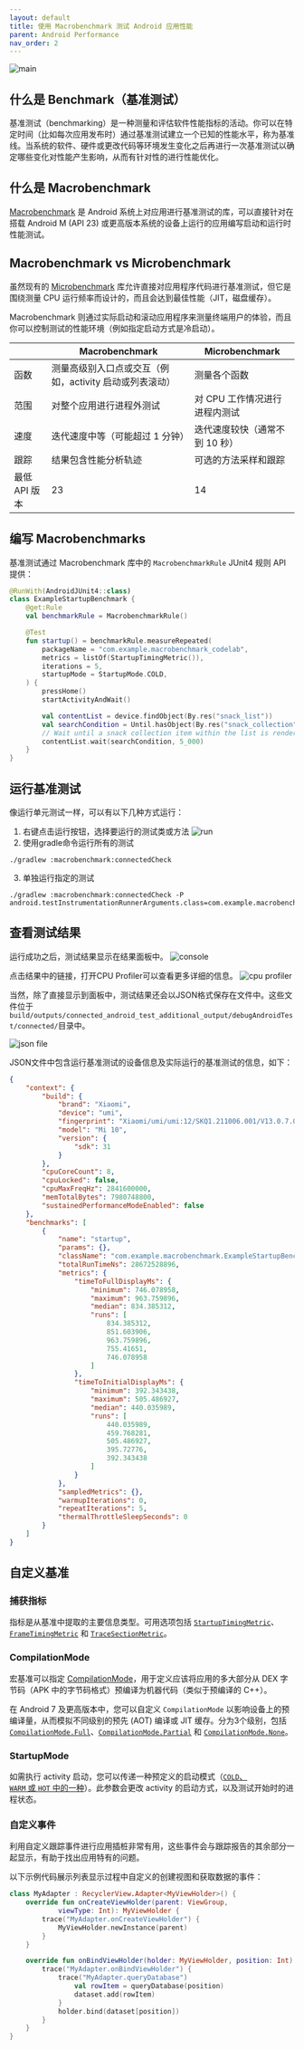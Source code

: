 ```yaml
---
layout: default
title: 使用 Macrobenchmark 测试 Android 应用性能
parent: Android Performance
nav_order: 2
---
```

![main](https://p3-juejin.byteimg.com/tos-cn-i-k3u1fbpfcp/34d069ecf9e3451a9298fabed2b06a44~tplv-k3u1fbpfcp-watermark.image?)

## 什么是 Benchmark（基准测试）
基准测试（benchmarking）是一种测量和评估软件性能指标的活动。你可以在特定时间（比如每次应用发布时）通过基准测试建立一个已知的性能水平，称为基准线。当系统的软件、硬件或更改代码等环境发生变化之后再进行一次基准测试以确定哪些变化对性能产生影响，从而有针对性的进行性能优化。

## 什么是 Macrobenchmark
[Macrobenchmark](https://developer.android.com/studio/profile/macrobenchmark) 是 Android 系统上对应用进行基准测试的库，可以直接针对在搭载 Android M (API 23) 或更高版本系统的设备上运行的应用编写启动和运行时性能测试。

## Macrobenchmark vs Microbenchmark
虽然现有的 [Microbenchmark](https://developer.android.com/topic/performance/benchmarking/microbenchmark-overview) 库允许直接对应用程序代码进行基准测试，但它是围绕测量 CPU 运行频率而设计的，而且会达到最佳性能（JIT，磁盘缓存）。  
  
Macrobenchmark 则通过实际启动和滚动应用程序来测量终端用户的体验，而且你可以控制测试的性能环境（例如指定启动方式是冷启动）。

|  | Macrobenchmark|  Microbenchmark |
| ---- | ---- | ---- |
| 函数 | 测量高级别入口点或交互（例如，activity 启动或列表滚动） | 测量各个函数 |
| 范围 | 对整个应用进行进程外测试 | 对 CPU 工作情况进行进程内测试 |
| 速度 | 迭代速度中等（可能超过 1 分钟）| 迭代速度较快（通常不到 10 秒）|
| 跟踪 | 结果包含性能分析轨迹 | 可选的方法采样和跟踪 |
| 最低 API 版本 | 23 | 14 |

## 编写 Macrobenchmarks
基准测试通过 Macrobenchmark 库中的 `MacrobenchmarkRule` JUnit4 规则 API 提供：

```kotlin
@RunWith(AndroidJUnit4::class)
class ExampleStartupBenchmark {
    @get:Rule
    val benchmarkRule = MacrobenchmarkRule()

    @Test
    fun startup() = benchmarkRule.measureRepeated(
        packageName = "com.example.macrobenchmark_codelab",
        metrics = listOf(StartupTimingMetric()),
        iterations = 5,
        startupMode = StartupMode.COLD,
    ) {
        pressHome()
        startActivityAndWait()

        val contentList = device.findObject(By.res("snack_list"))
        val searchCondition = Until.hasObject(By.res("snack_collection"))
        // Wait until a snack collection item within the list is rendered
        contentList.wait(searchCondition, 5_000)
    }
}
```

## 运行基准测试

像运行单元测试一样，可以有以下几种方式运行：

1. 右键点击运行按钮，选择要运行的测试类或方法
![run](https://p1-juejin.byteimg.com/tos-cn-i-k3u1fbpfcp/51b6f338b3f847629731e32748110b1e~tplv-k3u1fbpfcp-watermark.image?)
2. 使用gradle命令运行所有的测试
```
./gradlew :macrobenchmark:connectedCheck
```
3. 单独运行指定的测试
```
./gradlew :macrobenchmark:connectedCheck -P android.testInstrumentationRunnerArguments.class=com.example.macrobenchmark_codelab.ExampleStartupBenchmark#startup
```

## 查看测试结果
运行成功之后，测试结果显示在结果面板中。
![console](https://p3-juejin.byteimg.com/tos-cn-i-k3u1fbpfcp/9e12a91ad8b140ffa4210dc0fc112be2~tplv-k3u1fbpfcp-watermark.image?)

点击结果中的链接，打开CPU Profiler可以查看更多详细的信息。
![cpu profiler](https://p3-juejin.byteimg.com/tos-cn-i-k3u1fbpfcp/f1a65e11d3f14a129223d5093e2076c4~tplv-k3u1fbpfcp-watermark.image?)

当然，除了直接显示到面板中，测试结果还会以JSON格式保存在文件中。这些文件位于`build/outputs/connected_android_test_additional_output/debugAndroidTest/connected/`目录中。

![json file](https://p9-juejin.byteimg.com/tos-cn-i-k3u1fbpfcp/1750f0863afa4d59ac34781142ed6f0c~tplv-k3u1fbpfcp-watermark.image?)

JSON文件中包含运行基准测试的设备信息及实际运行的基准测试的信息，如下：
```json
{
    "context": {
        "build": {
            "brand": "Xiaomi",
            "device": "umi",
            "fingerprint": "Xiaomi/umi/umi:12/SKQ1.211006.001/V13.0.7.0.SJBCNXM:user/release-keys",
            "model": "Mi 10",
            "version": {
                "sdk": 31
            }
        },
        "cpuCoreCount": 8,
        "cpuLocked": false,
        "cpuMaxFreqHz": 2841600000,
        "memTotalBytes": 7980748800,
        "sustainedPerformanceModeEnabled": false
    },
    "benchmarks": [
        {
            "name": "startup",
            "params": {},
            "className": "com.example.macrobenchmark.ExampleStartupBenchmark",
            "totalRunTimeNs": 28672528896,
            "metrics": {
                "timeToFullDisplayMs": {
                    "minimum": 746.078958,
                    "maximum": 963.759896,
                    "median": 834.385312,
                    "runs": [
                        834.385312,
                        851.603906,
                        963.759896,
                        755.41651,
                        746.078958
                    ]
                },
                "timeToInitialDisplayMs": {
                    "minimum": 392.343438,
                    "maximum": 505.486927,
                    "median": 440.035989,
                    "runs": [
                        440.035989,
                        459.768281,
                        505.486927,
                        395.72776,
                        392.343438
                    ]
                }
            },
            "sampledMetrics": {},
            "warmupIterations": 0,
            "repeatIterations": 5,
            "thermalThrottleSleepSeconds": 0
        }
    ]
}
```

## 自定义基准

### 捕获指标

指标是从基准中提取的主要信息类型。可用选项包括 [`StartupTimingMetric`](https://developer.android.com/reference/kotlin/androidx/benchmark/macro/StartupTimingMetric)、[`FrameTimingMetric`](https://developer.android.com/reference/kotlin/androidx/benchmark/macro/FrameTimingMetric) 和 [`TraceSectionMetric`](https://developer.android.com/reference/kotlin/androidx/benchmark/macro/TraceSectionMetric)。

### CompilationMode

宏基准可以指定 [CompilationMode](https://developer.android.com/reference/kotlin/androidx/benchmark/macro/CompilationMode)，用于定义应该将应用的多大部分从 DEX 字节码（APK 中的字节码格式）预编译为机器代码（类似于预编译的 C++）。

在 Android 7 及更高版本中，您可以自定义 `CompilationMode` 以影响设备上的预编译量，从而模拟不同级别的预先 (AOT) 编译或 JIT 缓存。分为3个级别，包括 [`CompilationMode.Full`](https://developer.android.com/reference/kotlin/androidx/benchmark/macro/CompilationMode.Full)、[`CompilationMode.Partial`](https://developer.android.com/reference/kotlin/androidx/benchmark/macro/CompilationMode.Partial) 和 [`CompilationMode.None`](https://developer.android.com/reference/kotlin/androidx/benchmark/macro/CompilationMode.None)。

### StartupMode

如需执行 activity 启动，您可以传递一种预定义的启动模式（[`COLD`、`WARM` 或 `HOT` 中的一种](https://developer.android.com/reference/kotlin/androidx/benchmark/macro/StartupMode)）。此参数会更改 activity 的启动方式，以及测试开始时的进程状态。

### 自定义事件

利用自定义跟踪事件进行应用插桩非常有用，这些事件会与跟踪报告的其余部分一起显示，有助于找出应用特有的问题。

以下示例代码展示列表显示过程中自定义的创建视图和获取数据的事件：
```kotlin
class MyAdapter : RecyclerView.Adapter<MyViewHolder>() {
    override fun onCreateViewHolder(parent: ViewGroup,
            viewType: Int): MyViewHolder {
        trace("MyAdapter.onCreateViewHolder") {
            MyViewHolder.newInstance(parent)
        }
    }

    override fun onBindViewHolder(holder: MyViewHolder, position: Int) {
        trace("MyAdapter.onBindViewHolder") {
            trace("MyAdapter.queryDatabase")
                val rowItem = queryDatabase(position)
                dataset.add(rowItem)
            }
            holder.bind(dataset[position])
        }
    }
}
```